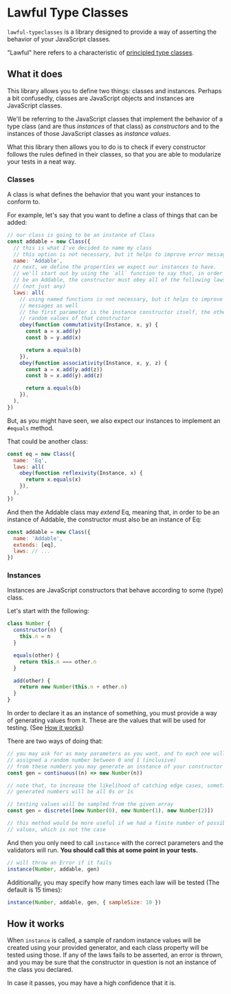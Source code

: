# Lawful Type Classes

`lawful-typeclasses` is a library designed to provide a way of asserting
the behavior of your JavaScript classes.

"Lawful" here refers to a characteristic of [principled type classes](https://degoes.net/articles/principled-typeclasses).

## What it does

This library allows you to define two things: classes and instances. Perhaps
a bit confusedly, classes are JavaScript objects and instances are
JavaScript classes.

We'll be referring to the JavaScript classes that implement the behavior of
a type class (and are thus _instances_ of that class) as _constructors_ and
to the instances of those JavaScript classes as _instance values_.

What this library then allows you to do is to check if every constructor follows
the rules defined in their classes, so that you are able to modularize your tests
in a neat way.

### Classes

A class is what defines the behavior that you want your instances to
conform to.

For example, let's say that you want to define a class of things that can be
added:

```javascript
// our class is going to be an instance of Class
const addable = new Class({
  // this is what I've decided to name my class
  // this option is not necessary, but it helps to improve error messages
  name: 'Addable',
  // next, we define the properties we expect our instances to have.
  // we'll start out by using the `all` function to say that, in order to
  // be an Addable, the constructor must obey all of the following laws
  // (not just any)
  laws: all(
    // using named functions is not necessary, but it helps to improve error
    // messages as well
    // the first parameter is the instance constructor itself, the others are
    // random values of that constructor
    obey(function commutativity(Instance, x, y) {
      const a = x.add(y)
      const b = y.add(x)

      return a.equals(b)
    }),
    obey(function associativity(Instance, x, y, z) {
      const a = x.add(y.add(z))
      const b = x.add(y).add(z)

      return a.equals(b)
    }),
  ),
})
```

But, as you might have seen, we also expect our instances to implement an
`#equals` method.

That could be another class:

```javascript
const eq = new Class({
  name: 'Eq',
  laws: all(
    obey(function reflexivity(Instance, x) {
      return x.equals(x)
    }),
  ),
})
```

And then the Addable class may _extend_ Eq, meaning that, in order to be an
instance of Addable, the constructor must also be an instance of Eq:

```javascript
const addable = new Class({
  name: 'Addable',
  extends: [eq],
  laws: // ...
})
```

### Instances

Instances are JavaScript constructors that behave according to some (type)
class.

Let's start with the following:

```javascript
class Number {
  constructor(n) {
    this.n = n
  }

  equals(other) {
    return this.n === other.n
  }

  add(other) {
    return new Number(this.n + other.n)
  }
}
```

In order to declare it as an instance of something, you must provide a way of
generating values from it. These are the values that will be used for testing.
(See [How it works](#lt-how-it-works))

There are two ways of doing that:

```javascript
// you may ask for as many parameters as you want, and to each one will be
// assigned a random number between 0 and 1 (inclusive)
// from these numbers you may generate an instance of your constructor
const gen = continuous((n) => new Number(n))

// note that, to increase the likelihood of catching edge cases, sometimes the
// generated numbers will be all 0s or 1s
```

```javascript
// testing values will be sampled from the given array
const gen = discrete([new Number(0), new Number(1), new Number(2)])

// this method would be more useful if we had a finite number of possible
// values, which is not the case
```

And then you only need to call `instance` with the correct parameters and
the validators will run. **You should call this at some point in your tests.**

```javascript
// will throw an Error if it fails
instance(Number, addable, gen)
```

Additionally, you may specify how many times each law will be tested (The
default is 15 times):

```javascript
instance(Number, addable, gen, { sampleSize: 10 })
```

<h2 id="lt-how-it-works">How it works</h2>

When `instance` is called, a sample of random instance values will be created
using your provided generator, and each class property will be tested using
those.
If any of the laws fails to be asserted, an error is thrown, and you may be sure
that the constructor in question is not an instance of the class you declared.

In case it passes, you may have a high confidence that it is.
